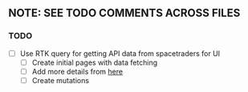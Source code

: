 ## **NOTE: SEE TODO COMMENTS ACROSS FILES**

### TODO

- [ ] Use RTK query for getting API data from spacetraders for UI
  - [ ] Create initial pages with data fetching
  - [ ] Add more details from [here](https://redux-toolkit.js.org/rtk-query/usage/queries)
  - [ ] Create mutations
